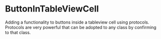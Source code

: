 # ButtonInTableViewCell
Adding a functionality to buttons inside a tableview cell using protocols. Protocols are very powerful that can be adopted to any class by confirming to that class.
